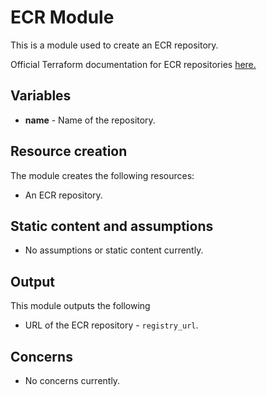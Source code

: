 # ECR Module
This is a module used to create an ECR repository.

Official Terraform documentation for ECR repositories [here.](https://www.terraform.io/docs/providers/aws/r/ecr_repository.html)

## Variables
* **name** - Name of the repository.

## Resource creation
The module creates the following resources:
* An ECR repository.

## Static content and assumptions
* No assumptions or static content currently.

## Output
This module outputs the following
* URL of the ECR repository - `registry_url`.

## Concerns
* No concerns currently.
